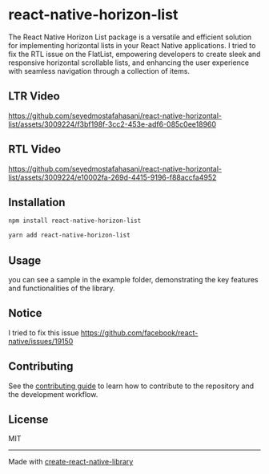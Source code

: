 # react-native-horizon-list

The React Native Horizon List package is a versatile and efficient solution for implementing horizontal lists in your React Native applications. I tried to fix the RTL issue on the FlatList, empowering developers to create sleek and responsive horizontal scrollable lists, and enhancing the user experience with seamless navigation through a collection of items.

## LTR Video
https://github.com/seyedmostafahasani/react-native-horizontal-list/assets/3009224/f3bf198f-3cc2-453e-adf6-085c0ee18960

## RTL Video
https://github.com/seyedmostafahasani/react-native-horizontal-list/assets/3009224/e10002fa-269d-4415-9196-f88accfa4952

## Installation

```sh
npm install react-native-horizon-list
````
```sh
yarn add react-native-horizon-list
````

## Usage
you can see a sample in the example folder, demonstrating the key features and functionalities of the library.

## Notice
I tried to fix this issue https://github.com/facebook/react-native/issues/19150

## Contributing

See the [contributing guide](CONTRIBUTING.md) to learn how to contribute to the repository and the development workflow.

## License

MIT

---

Made with [create-react-native-library](https://github.com/callstack/react-native-builder-bob)
